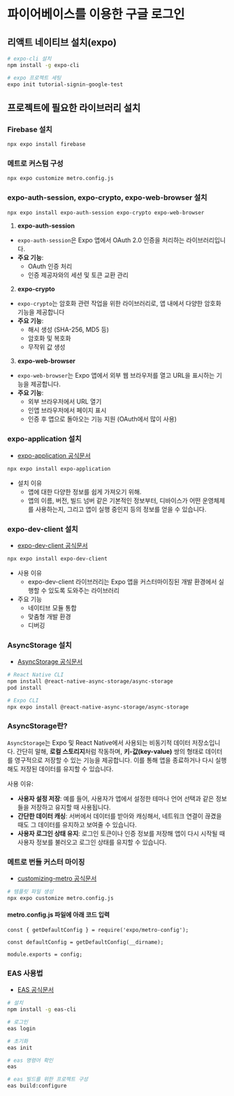 # 파이어베이스를 이용한 구글 로그인

## 리액트 네이티브 설치(expo)

```bash
# expo-cli 설치
npm install -g expo-cli

# expo 프로젝트 세팅
expo init tutorial-signin-google-test
```

## 프로젝트에 필요한 라이브러리 설치

### Firebase 설치

```bash
npx expo install firebase
```

### 메트로 커스텀 구성

```bash
npx expo customize metro.config.js
```

### expo-auth-session, expo-crypto, expo-web-browser 설치

```bash
npx expo install expo-auth-session expo-crypto expo-web-browser
```

1. **expo-auth-session**

- `expo-auth-session`은 Expo 앱에서 OAuth 2.0 인증을 처리하는 라이브러리입니다.
- **주요 기능**:
  - OAuth 인증 처리
  - 인증 제공자와의 세션 및 토큰 교환 관리

2. **expo-crypto**

- `expo-crypto`는 암호화 관련 작업을 위한 라이브러리로, 앱 내에서 다양한 암호화 기능을 제공합니다
- **주요 기능**:
  - 해시 생성 (SHA-256, MD5 등)
  - 암호화 및 복호화
  - 무작위 값 생성

3. **expo-web-browser**

- `expo-web-browser`는 Expo 앱에서 외부 웹 브라우저를 열고 URL을 표시하는 기능을 제공합니다.
- **주요 기능**:
  - 외부 브라우저에서 URL 열기
  - 인앱 브라우저에서 페이지 표시
  - 인증 후 앱으로 돌아오는 기능 지원 (OAuth에서 많이 사용)

### expo-application 설치

- [expo-application 공식문서](https://docs.expo.dev/versions/latest/sdk/application/)

```bash
npx expo install expo-application
```

- 설치 이유
  - 앱에 대한 다양한 정보를 쉽게 가져오기 위해.
  - 앱의 이름, 버전, 빌드 넘버 같은 기본적인 정보부터, 디바이스가 어떤 운영체제를 사용하는지, 그리고 앱이 실행 중인지 등의 정보를 얻을 수 있습니다.

### expo-dev-client 설치

- [expo-dev-client 공식문서](https://docs.expo.dev/bare/install-dev-builds-in-bare/#install-expo-dev-client)

```bash
npx expo install expo-dev-client
```

- 사용 이유
  - expo-dev-client 라이브러리는 Expo 앱을 커스터마이징된 개발 환경에서 실행할 수 있도록 도와주는 라이브러리
- 주요 기능
  - 네이티브 모듈 통합
  - 맞춤형 개발 환경
  - 디버깅

### AsyncStorage 설치

- [AsyncStorage 공식문서](https://docs.expo.dev/versions/latest/sdk/async-storage/)

```bash
# React Native CLI
npm install @react-native-async-storage/async-storage
pod install

# Expo CLI
npx expo install @react-native-async-storage/async-storage
```

### AsyncStorage란?

`AsyncStorage`는 Expo 및 React Native에서 사용되는 비동기적 데이터 저장소입니다. 간단히 말해, **로컬 스토리지**처럼 작동하며, **키-값(key-value)** 쌍의 형태로 데이터를 영구적으로 저장할 수 있는 기능을 제공합니다. 이를 통해 앱을 종료하거나 다시 실행해도 저장된 데이터를 유지할 수 있습니다.

사용 이유:

- **사용자 설정 저장**: 예를 들어, 사용자가 앱에서 설정한 테마나 언어 선택과 같은 정보들을 저장하고 유지할 때 사용됩니다.
- **간단한 데이터 캐싱**: 서버에서 데이터를 받아와 캐싱해서, 네트워크 연결이 끊겼을 때도 그 데이터를 유지하고 보여줄 수 있습니다.
- **사용자 로그인 상태 유지**: 로그인 토큰이나 인증 정보를 저장해 앱이 다시 시작될 때 사용자 정보를 불러오고 로그인 상태를 유지할 수 있습니다.

### 메트로 번들 커스터 마이징

- [customizing-metro 공식문서](https://docs.expo.dev/guides/customizing-metro/)

```bash
# 템플릿 파일 생성
npx expo customize metro.config.js
```

#### metro.config.js 파일에 아래 코드 입력

```JS
const { getDefaultConfig } = require('expo/metro-config');

const defaultConfig = getDefaultConfig(__dirname);

module.exports = config;
```

### EAS 사용법

- [EAS 공식문서](https://docs.expo.dev/tutorial/eas/configure-development-build/)

```bash
# 설치
npm install -g eas-cli

# 로그인
eas login

# 초기화
eas init

# eas 명령어 확인
eas

# eas 빌드를 위한 프로젝트 구성
eas build:configure
```
